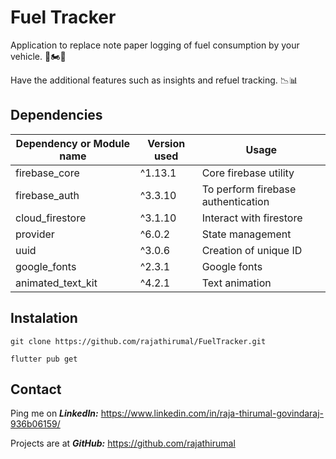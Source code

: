 # Fuel Tracker

Application to replace note paper logging of fuel consumption by your vehicle. 🚗🏍️🛵

Have the additional features such as insights and refuel tracking. 📉📊


## Dependencies

| Dependency or Module name  | Version used | Usage |
| ------------- | ------------- | ------------- |
| firebase_core | ^1.13.1 | Core firebase utility |
| firebase_auth | ^3.3.10 | To perform firebase authentication |
| cloud_firestore | ^3.1.10 | Interact with firestore |
| provider | ^6.0.2 | State management |
| uuid | ^3.0.6 | Creation of unique ID |
| google_fonts | ^2.3.1 | Google fonts |
| animated_text_kit | ^4.2.1 | Text animation |

## Instalation

    git clone https://github.com/rajathirumal/FuelTracker.git

    flutter pub get

## Contact
Ping me on ***LinkedIn:*** 
    https://www.linkedin.com/in/raja-thirumal-govindaraj-936b06159/

Projects are at ***GitHub:*** 
    https://github.com/rajathirumal
